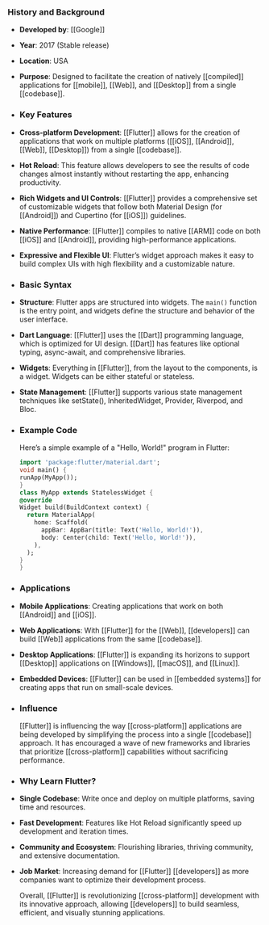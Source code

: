 ### **History and Background**
- **Developed by**: [[Google]]
- **Year**: 2017 (Stable release)
- **Location**: USA
- **Purpose**: Designed to facilitate the creation of natively [[compiled]] applications for [[mobile]], [[Web]], and [[Desktop]] from a single [[codebase]].
- ### **Key Features**
- **Cross-platform Development**: [[Flutter]] allows for the creation of applications that work on multiple platforms ([[iOS]], [[Android]], [[Web]], [[Desktop]]) from a single [[codebase]].
- **Hot Reload**: This feature allows developers to see the results of code changes almost instantly without restarting the app, enhancing productivity.
- **Rich Widgets and UI Controls**: [[Flutter]] provides a comprehensive set of customizable widgets that follow both Material Design (for [[Android]]) and Cupertino (for [[iOS]]) guidelines.
- **Native Performance**: [[Flutter]] compiles to native [[ARM]] code on both [[iOS]] and [[Android]], providing high-performance applications.
- **Expressive and Flexible UI**: Flutter’s widget approach makes it easy to build complex UIs with high flexibility and a customizable nature.
- ### **Basic Syntax**
- **Structure**: Flutter apps are structured into widgets. The `main()` function is the entry point, and widgets define the structure and behavior of the user interface.
- **Dart Language**: [[Flutter]] uses the [[Dart]] programming language, which is optimized for UI design. [[Dart]] has features like optional typing, async-await, and comprehensive libraries.
- **Widgets**: Everything in [[Flutter]], from the layout to the components, is a widget. Widgets can be either stateful or stateless.
- **State Management**: [[Flutter]] supports various state management techniques like setState(), InheritedWidget, Provider, Riverpod, and Bloc.
- ### **Example Code**
  
  Here’s a simple example of a "Hello, World!" program in Flutter:
  
  ```dart
  import 'package:flutter/material.dart';
  void main() {
  runApp(MyApp());
  }
  class MyApp extends StatelessWidget {
  @override
  Widget build(BuildContext context) {
    return MaterialApp(
      home: Scaffold(
        appBar: AppBar(title: Text('Hello, World!')),
        body: Center(child: Text('Hello, World!')),
      ),
    );
  }
  }
  ```
- ### **Applications**
- **Mobile Applications**: Creating applications that work on both [[Android]] and [[iOS]].
- **Web Applications**: With [[Flutter]] for the [[Web]], [[developers]] can build [[Web]] applications from the same [[codebase]].
- **Desktop Applications**: [[Flutter]] is expanding its horizons to support [[Desktop]] applications on [[Windows]], [[macOS]], and [[Linux]].
- **Embedded Devices**: [[Flutter]] can be used in [[embedded systems]] for creating apps that run on small-scale devices.
- ### **Influence**
  
  [[Flutter]] is influencing the way [[cross-platform]] applications are being developed by simplifying the process into a single [[codebase]] approach. It has encouraged a wave of new frameworks and libraries that prioritize [[cross-platform]] capabilities without sacrificing performance.
- ### **Why Learn Flutter?**
- **Single Codebase**: Write once and deploy on multiple platforms, saving time and resources.
- **Fast Development**: Features like Hot Reload significantly speed up development and iteration times.
- **Community and Ecosystem**: Flourishing libraries, thriving community, and extensive documentation.
- **Job Market**: Increasing demand for [[Flutter]] [[developers]] as more companies want to optimize their development process.
  
  Overall, [[Flutter]] is revolutionizing [[cross-platform]] development with its innovative approach, allowing [[developers]] to build seamless, efficient, and visually stunning applications.
